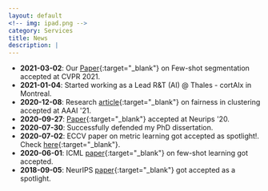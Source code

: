 ```yaml
---
layout: default
<!-- img: ipad.png -->
category: Services
title: News
description: |
---
```

 - **2021-03-02**: Our [Paper](https://arxiv.org/pdf/2012.06166.pdf){:target="_blank"} on Few-shot segmentation accepted at CVPR 2021.
 - **2021-01-04**: Started working as a Lead R&T (AI) @ Thales - cortAIx in Montreal.
 - **2020-12-08**: Research [article](https://arxiv.org/pdf/1906.08207.pdf){:target="_blank"} on fairness in clustering accepted at AAAI '21.
 - **2020-09-27**: [Paper](https://arxiv.org/pdf/2008.11297.pdf){:target="_blank"} accepted at Neurips '20.
 - **2020-07-30**: Successfully defended my PhD dissertation.
 - **2020-07-02**: ECCV paper on metric learning got accepted as spotlight!. Check [here](https://arxiv.org/pdf/2003.08983.pdf){:target="_blank"}.
 - **2020-06-01**: ICML [paper](https://arxiv.org/pdf/2006.15486.pdf){:target="_blank"} on few-shot learning got accepted.
 - **2018-09-05**: NeurIPS [paper](https://arxiv.org/pdf/1810.13044.pdf){:target="_blank"} got accepted as a spotlight.
 <!-- - **2017-09-05**: Defended PhD thesis proposal successfully. -->
 <!-- - **2016-05-01**: Started PhD studies supervised by [Prof. Ismail Ben Ayed](https://profs.etsmtl.ca/ibenayed/). -->